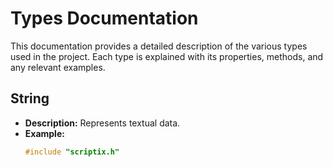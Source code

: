 # Types Documentation
This documentation provides a detailed description of the various types used in the project. Each type is explained with its properties, methods, and any relevant examples.

## String
- **Description:** Represents textual data.
- **Example:**
  ```c
  #include "scriptix.h"
  ```